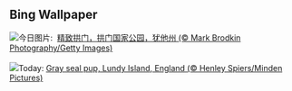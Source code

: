 ## Bing Wallpaper
![](https://www.bing.com/th?id=OHR.TheChaps_ZH-CN5966508162_UHD.jpg&w=1000)今日图片: &nbsp;[精致拱门，拱门国家公园，犹他州 (© Mark Brodkin Photography/Getty Images)](https://www.bing.com/th?id=OHR.TheChaps_ZH-CN5966508162_UHD.jpg)
<br><br/>
![](https://www.bing.com/th?id=OHR.SealLaughing_EN-US0742497806_UHD.jpg&w=1000)Today: [Gray seal pup, Lundy Island, England (© Henley Spiers/Minden Pictures)](https://www.bing.com/th?id=OHR.SealLaughing_EN-US0742497806_UHD.jpg)
<br><br/>
